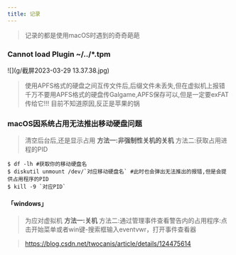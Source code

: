 ```yaml
---
title: 记录
---
```


> 记录的都是使用macOS时遇到的奇奇葩葩

### Cannot load Plugin ~/../*.tpm

![](g/截屏2023-03-29 13.37.38.jpg)
> 使用APFS格式的硬盘之间互传文件后,后缀文件未丢失,但在虚拟机上报错
> 千万不要用APFS格式的硬盘传Galgame,APFS保存可以,但是一定要exFAT传给它!!!
> 目前不知道原因,反正是苹果的锅

###  macOS因系统占用无法推出移动硬盘问题

> 清空后台后,还是显示占用
> **方法一:非强制性关机的关机**
> 方法二:获取占用进程的PID

```
$ df -lh #获取你的移动硬盘名
$ diskutil unmount /dev/`对应移动硬盘名` #此时也会弹出无法推出的报错,但是会提供占用程序的PID
$ kill -9 `对应PID`
```

#### 「windows」
> 为应对虚拟机
> **方法一:关机**
> 方法二:通过管理事件查看警告内的占用程序:点击开始菜单或者win键-搜索框输入eventvwr，打开事件查看器

> https://blog.csdn.net/twocanis/article/details/124475614